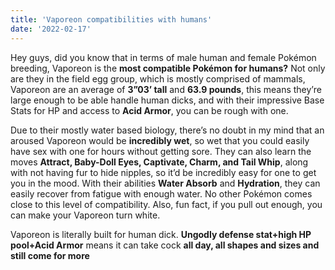 ```yaml
---
title: 'Vaporeon compatibilities with humans'
date: '2022-02-17'
---
```


Hey guys, did you know that in terms of male human and female Pokémon breeding, Vaporeon is the **most compatible Pokémon for humans?** Not only are they in the field egg group, which is mostly comprised of mammals, Vaporeon are an average of **3”03’ tall** and **63.9 pounds**, this means they’re large enough to be able handle human dicks, and with their impressive Base Stats for HP and access to **Acid Armor**, you can be rough with one. 

Due to their mostly water based biology, there’s no doubt in my mind that an aroused Vaporeon would be **incredibly wet**, so wet that you could easily have sex with one for hours without getting sore. 
They can also learn the moves **Attract, Baby-Doll Eyes, Captivate, Charm, and Tail Whip**, along with not having fur to hide nipples, so it’d be incredibly easy for one to get you in the mood. With their abilities **Water Absorb** and **Hydration**, they can easily recover from fatigue with enough water. No other Pokémon comes close to this level of compatibility. 
Also, fun fact, if you pull out enough, you can make your Vaporeon turn white. 

Vaporeon is literally built for human dick. **Ungodly defense stat+high HP pool+Acid Armor** means it can take cock **all day, all shapes and sizes and still come for more**